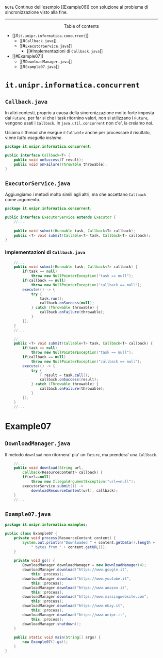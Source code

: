 $\mathtt{NOTE}$
Continuo dell'esempio [[Example06]] con soluzione al problema di sincronizzazione visto alla fine.

---

<center>Table of contents</center>

- [[#`it.unipr.informatica.concurrent`]]
	- [[#`Callback.java`]]
	- [[#`ExecutorService.java`]]
		- [[#Implementazioni di `Callback.java`]]
- [[#Example07]]
	- [[#`DownloadManager.java`]]
	- [[#`Example07.java`]]

# `it.unipr.informatica.concurrent`
## `Callback.java`
In altri contesti, proprio a causa della sincronizzazione molto forte imposta dai `Future`, per far si che i task ritornino valori, non si utilizzano i `Future`, vengono usati i `Callback`. In `java.util.concurrent` non c'e', la creiamo noi.

Usiamo il thread che esegue il `Callable` anche per processare il risultato, viene *tutto eseguito insieme*.

```java
package it.unipr.informatica.concurrent;

public interface Callback<T> {
	public void onSuccess(T result);
	public void onFailure(Throwable throwable);
}
```

## `ExecutorService.java`
Aggiungiamo i metodi molto simili agli altri, ma che accettano `Callback` come argomento.
```java
package it.unipr.informatica.concurrent;

public interface ExecutorService extends Executor {
	//...
	
	public void submit(Runnable task, Callback<T> callback);
	public <T> void submit(Callable<T> task, Callback<T> callback);
}
```

### Implementazioni di `Callback.java`
```java
	//...
	public void submit(Runnable task, Callback<?> callback) {
		if(task == null)
			throw new NullPointerException("task == null");
		if(callback == null)
			throw new NullPointerException("callback == null");	
		execute(() -> {
			try {
				task.run();
				callback.onSuccess(null);
			} catch (Throwable throwable) {
				callback.onFailure(throwable);
			}
		});
	}
	//...
```

```java
	//...
	public <T> void submit(Callable<T> task, Callback<T> callback) {
		if(task == null)
			throw new NullPointerException("task == null");
		if(callback == null)
			throw new NullPointerException("callback == null");	
		execute(() -> {
			try {
				T result = task.call();
				callback.onSuccess(result);
			} catch (Throwable throwable) {
				callback.onFailure(throwable);
			}
		});
	}
	//...
```
# Example07
## `DownloadManager.java`
Il metodo `download` non ritornera' piu' un `Future`, ma prendera' una `Callback`.
```java
	//...
	public void download(String url, 
		Callback<ResourceContent> callback) {
		if(url==null)
			throw new IllegalArgumentException("url==null");
		executorService.submit(() -> 
			downloadResourceContent(url), callback);
	}
	//...
```

## `Example07.java`
```java
package it.unipr.informatica.examples;

public class Example07 {
	private void process(ResourceContent content) {
		System.out.println("Downloaded " + content.getData().length + 
			" bytes from " + content.getURL());
	}
	
	private void go() {
		DownloadManager downloadManager = new DownloadManager(4);
		downloadManager.download("https://www.google.it", 
			this::process);
		downloadManager.download("https://www.youtube.it", 
			this::process);
		downloadManager.download("https://www.amazon.it", 
			this::process);
		downloadManager.download("https://www.missingwebsite.com", 
			this::process);
		downloadManager.download("https://www.ebay.it", 
			this::process);
		downloadManager.download("https://www.unipr.it", 
			this::process);
		downloadManager.shutdown();
	}
	
	public static void main(String[] args) {
		new Example07().go();
	}
}
```